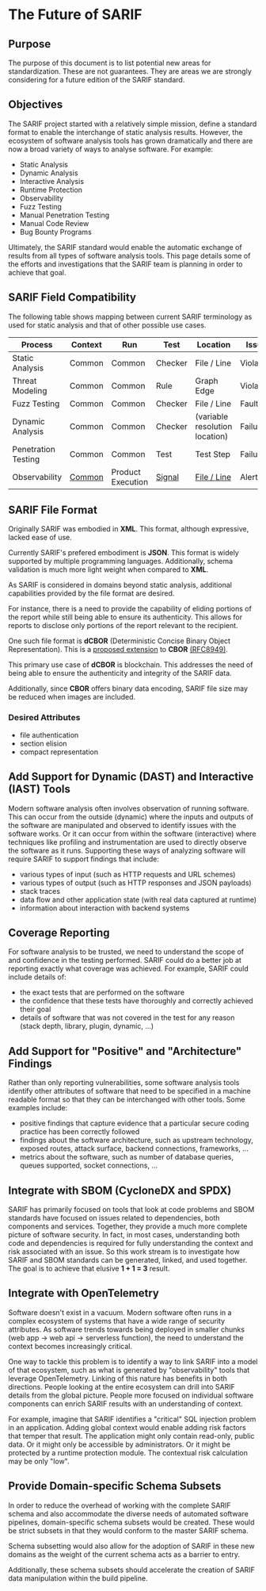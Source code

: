 # The Future of SARIF

## Purpose

The purpose of this document is to list potential new areas for standardization. These are not guarantees. They are areas we are strongly considering for a future edition of the SARIF standard.

## Objectives

The SARIF project started with a relatively simple mission, define a standard format to enable the interchange of static analysis results. However, the ecosystem of software analysis tools has grown dramatically and there are now a broad variety of ways to analyse software. For example:

* Static Analysis
* Dynamic Analysis
* Interactive Analysis
* Runtime Protection
* Observability
* Fuzz Testing
* Manual Penetration Testing
* Manual Code Review
* Bug Bounty Programs

Ultimately, the SARIF standard would enable the automatic exchange of results from all types of software analysis tools. This page details some of the efforts and investigations that the SARIF team is planning in order to achieve that goal.

## SARIF Field Compatibility

The following table shows mapping between current SARIF terminology as used for static analysis and that of other possible use cases.

| Process | Context | Run | Test | Location | Issue |
|---------|---------|-----|------|----------|-------|
| Static Analysis | Common | Common | Checker | File / Line | Violation |
| Threat Modeling | Common | Common | Rule | Graph Edge | Violation
| Fuzz Testing | Common | Common | Checker | File / Line | Fault
| Dynamic Analysis | Common | Common | Checker | (variable resolution location) | Failure |
| Penetration Testing | Common | Common | Test | Test Step | Failure
| Observability | [Common](https://opentelemetry.io/docs/concepts/context-propagation/#context) | Product Execution | [Signal](https://opentelemetry.io/docs/concepts/signals/) | [File / Line](https://opentelemetry.io/docs/specs/semconv/general/attributes/#source-code-attributes) | Alert

## SARIF File Format

Originally SARIF was embodied in **XML**. This format, although expressive, lacked ease of use.

Currently SARIF's prefered embodiment is **JSON**. This format is widely supported by multiple programming languages. Additionally, schema validation is much more light weight when compared to **XML**.

As SARIF is considered in domains beyond static analysis, additional capabilities provided by the file format are desired.

For instance, there is a need to provide the capability of eliding portions of the report while still being able to ensure its authenticity.
This allows for reports to disclose only portions of the report relevant to the recipient.

One such file format is **dCBOR** (Deterministic Concise Binary Object Representation). This is a [proposed extension](https://datatracker.ietf.org/doc/draft-mcnally-deterministic-cbor/) to **CBOR** [(RFC8949)](https://www.rfc-editor.org/rfc/rfc8949.html).

This primary use case of **dCBOR** is blockchain. This addresses the need of being able to ensure the authenticity and integrity of the SARIF data.

Additionally, since **CBOR** offers binary data encoding, SARIF file size may be reduced when images are included.

### Desired Attributes

* file authentication
* section elision
* compact representation

## Add Support for Dynamic (DAST) and Interactive (IAST) Tools

Modern software analysis often involves observation of running software. This can occur from the outside (dynamic) where the inputs and outputs of the software are manipulated and observed to identify issues with the software works. Or it can occur from within the software (interactive) where techniques like profiling and instrumentation are used to directly observe the software as it runs. Supporting these ways of analyzing software will require SARIF to support findings that include:

* various types of input (such as HTTP requests and URL schemes)
* various types of output (such as HTTP responses and JSON payloads)
* stack traces
* data flow and other application state (with real data captured at runtime)
* information about interaction with backend systems

## Coverage Reporting

For software analysis to be trusted, we need to understand the scope of and confidence in the testing performed. SARIF could do a better job at reporting exactly what coverage was achieved. For example, SARIF could include details of:

* the exact tests that are performed on the software
* the confidence that these tests have thoroughly and correctly achieved their goal
* details of software that was not covered in the test for any reason <br/>(stack depth, library, plugin, dynamic, ...)

## Add Support for "Positive" and "Architecture" Findings

Rather than only reporting vulnerabilities, some software analysis tools identify other attributes of software that need to be specified in a machine readable format so that they can be interchanged with other tools. Some examples include:

* positive findings that capture evidence that a particular secure coding practice has been correctly followed
* findings about the software architecture, such as upstream technology, exposed routes, attack surface, backend connections, frameworks, ...
* metrics about the software, such as number of database queries, queues supported, socket connections, ...

## Integrate with SBOM (CycloneDX and SPDX)

SARIF has primarily focused on tools that look at code problems and SBOM standards have focused on issues related to dependencies, both components and services. Together, they provide a much more complete picture of software security. In fact, in most cases, understanding both code and dependencies is required for fully understanding the context and risk associated with an issue. So this work stream is to investigate how SARIF and SBOM standards can be generated, linked, and used together. The goal is to achieve that elusive **1 + 1 = 3** result.

## Integrate with OpenTelemetry

Software doesn't exist in a vacuum. Modern software often runs in a complex ecosystem of systems that have a wide range of security attributes. As software trends towards being deployed in smaller chunks (web app -> web api -> serverless function), the need to understand the context becomes increasingly critical.

One way to tackle this problem is to identify a way to link SARIF into a model of that ecosystem, such as what is generated by "observability" tools that leverage OpenTelemetry. Linking of this nature has benefits in both directions. People looking at the entire ecosystem can drill into SARIF details from the global picture. People more focused on individual software components can enrich SARIF results with an understanding of context.

For example, imagine that SARIF identifies a "critical" SQL injection problem in an application. Adding global context would enable adding risk factors that temper that result. The application might only contain read-only, public data. Or it might only be accessible by administrators. Or it might be protected by a runtime protection module. The contextual risk calculation may be only "low".

## Provide Domain-specific Schema Subsets

In order to reduce the overhead of working with the complete SARIF schema and also accommodate the diverse needs of automated software pipelines, domain-specific schema subsets would be created. These would be strict subsets in that they would conform to the master SARIF schema.

Schema subsetting would also allow for the adoption of SARIF in these new domains as the weight of the current schema acts as a barrier to entry.

Additionally, these schema subsets should accelerate the creation of SARIF data manipulation within the build pipeline.
